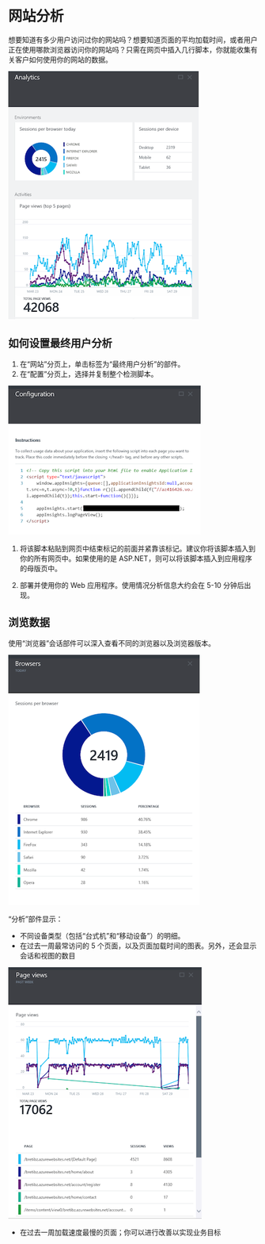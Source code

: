 <properties title="How to use end user analytics" pageTitle="How to use end user analytics" description="Learn about end user analytics in Azure." authors="vladj"  />
<tags ms.service=""
    ms.date=""
    wacn.date=""
    />

# 网站分析

想要知道有多少用户访问过你的网站吗？想要知道页面的平均加载时间，或者用户正在使用哪款浏览器访问你的网站吗？只需在网页中插入几行脚本，你就能收集有关客户如何使用你的网站的数据。

![最终用户分析][最终用户分析]

## 如何设置最终用户分析

1.  在“网站”分页上，单击标签为“最终用户分析”的部件。
2.  在“配置”分页上，选择并复制整个检测脚本。

   ![配置][配置]

1.  <p>将该脚本粘贴到网页中结束标记的前面并紧靠该标记。建议你将该脚本插入到你的所有网页中。如果使用的是 ASP.NET，则可以将该脚本插入到应用程序的母版页中。</p>
2.  部署并使用你的 Web 应用程序。使用情况分析信息大约会在 5-10 分钟后出现。

## 浏览数据

使用“浏览器”会话部件可以深入查看不同的浏览器以及浏览器版本。

![浏览器][浏览器]

“分析”部件显示：

-   不同设备类型（包括“台式机”和“移动设备”）的明细。
-   在过去一周最常访问的 5 个页面，以及页面加载时间的图表。另外，还会显示会话和视图的数目

   ![最常访问的页面][最常访问的页面]

-   在过去一周加载速度最慢的页面；你可以进行改善以实现业务目标

  [最终用户分析]: ./media/insights-usage-analytics/Insights_ConfiguredExperience.png
  [配置]: ./media/insights-usage-analytics/Insights_CopyCode.png
  [浏览器]: ./media/insights-usage-analytics/Insights_Browsers.png
  [最常访问的页面]: ./media/insights-usage-analytics/Insights_TopPages.png
